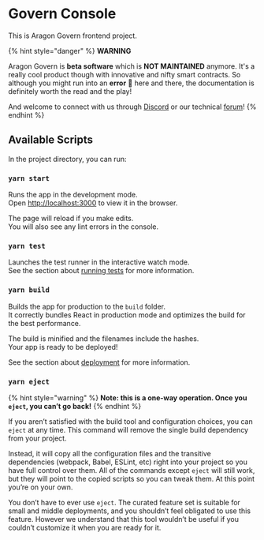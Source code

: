 # Govern Console

This is Aragon Govern frontend project.

{% hint style="danger" %}
**WARNING**

Aragon Govern is **beta software** which is **NOT MAINTAINED** anymore. It's a really cool product though with innovative and nifty smart contracts. So although you might run into an **error** 🐲 here and there, the documentation is definitely worth the read and the play!

And welcome to connect with us through [Discord](https://discord.gg/thyHMDt) or our technical [forum](https://support.aragon.org/c/dev-support/20)!
{% endhint %}

## Available Scripts

In the project directory, you can run:

### `yarn start`

Runs the app in the development mode.\
Open [http://localhost:3000](http://localhost:3000) to view it in the browser.

The page will reload if you make edits.\
You will also see any lint errors in the console.

### `yarn test`

Launches the test runner in the interactive watch mode.\
See the section about [running tests](https://facebook.github.io/create-react-app/docs/running-tests) for more information.

### `yarn build`

Builds the app for production to the `build` folder.\
It correctly bundles React in production mode and optimizes the build for the best performance.

The build is minified and the filenames include the hashes.\
Your app is ready to be deployed!

See the section about [deployment](https://facebook.github.io/create-react-app/docs/deployment) for more information.

### `yarn eject`

{% hint style="warning" %}
**Note: this is a one-way operation. Once you `eject`, you can’t go back!**
{% endhint %}

If you aren’t satisfied with the build tool and configuration choices, you can `eject` at any time. This command will remove the single build dependency from your project.

Instead, it will copy all the configuration files and the transitive dependencies (webpack, Babel, ESLint, etc) right into your project so you have full control over them. All of the commands except `eject` will still work, but they will point to the copied scripts so you can tweak them. At this point you’re on your own.

You don’t have to ever use `eject`. The curated feature set is suitable for small and middle deployments, and you shouldn’t feel obligated to use this feature. However we understand that this tool wouldn’t be useful if you couldn’t customize it when you are ready for it.
